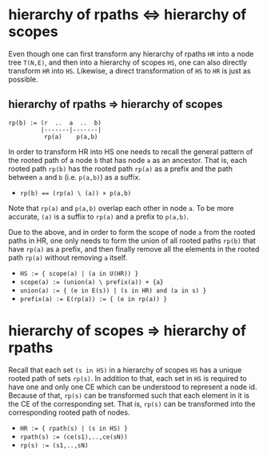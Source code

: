 
<!-- ======================================================================= -->
# hierarchy of rpaths <=> hierarchy of scopes

Even though one can first transform any hierarchy of rpaths `HR` into a node
tree `T(N,E)`, and then into a hierarchy of scopes `HS`, one can also directly
transform `HR` into `HS`. Likewise, a direct transformation of `HS` to `HR`
is just as possible.

<!-- ======================================================================= -->
## hierarchy of rpaths => hierarchy of scopes

```
rp(b) := (r  ..  a  ..  b)
         |-------|-------|
          rp(a)    p(a,b)
```

In order to transform HR into HS one needs to recall the general pattern of
the rooted path of a node `b` that has node `a` as an ancestor. That is, each
rooted path `rp(b)` has the rooted path `rp(a)` as a prefix and the path
between `a` and `b` (i.e. `p(a,b)`) as a suffix.

* `rp(b) == (rp(a) \ (a)) × p(a,b)`

Note that `rp(a)` and `p(a,b)` overlap each other in node `a`. To be more
accurate, `(a)` is a suffix to `rp(a)` and a prefix to `p(a,b)`.

Due to the above, and in order to form the scope of node `a` from the rooted
paths in HR, one only needs to form the union of all rooted paths `rp(b)`
that have `rp(a)` as a prefix, and then finally remove all the elements in
the rooted path `rp(a)` without removing `a` itself.

* `HS := { scope(a) | (a in U(HR)) }`
* `scope(a) := (union(a) \ prefix(a)) + {a}`
* `union(a) := { (e in E(s)) | (s in HR) and (a in s) }`
* `prefix(a) := E(rp(a)) := { (e in rp(a)) }`

<!-- ======================================================================= -->
# hierarchy of scopes => hierarchy of rpaths

Recall that each set `(s in HS)` in a hierarchy of scopes `HS` has a unique
rooted path of sets `rp(s)`. In addition to that, each set in `HS` is required
to have one and only one CE which can be understood to represent a node id.
Because of that, `rp(s)` can be transformed such that each element in it is
the CE of the corresponding set. That is, `rp(s)` can be transformed into the
corresponding rooted path of nodes.

* `HR := { rpath(s) | (s in HS) }`
* `rpath(s) := (ce(s1),..,ce(sN))`
* `rp(s) := (s1,..,sN)`
